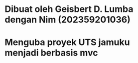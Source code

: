 # Dibuat oleh Geisbert D. Lumba dengan Nim (202359201036)
# Menguba proyek UTS jamuku menjadi berbasis mvc
